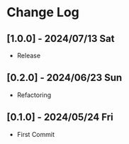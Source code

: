 # Change Log
## [1.0.0] - 2024/07/13 Sat
- Release

## [0.2.0] - 2024/06/23 Sun
- Refactoring

## [0.1.0] - 2024/05/24 Fri
- First Commit

